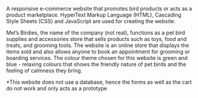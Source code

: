 A responsive e-commerce website that promotes bird products or acts as a product marketplace. HyperText Markup Language (HTML), Cascading Style Sheets (CSS) and JavaScript are used for creating the website.

Mel’s Birdies, the name of the company (not real), functions as a pet bird supplies and accessories store that sells products such as toys, food and treats, and grooming tools. The website is an online store that displays the items sold and also allows anyone to book an appointment for grooming or boarding services. The colour theme chosen for this website is green and blue - relaxing colours that shows the friendly nature of pet birds and the feeling of calmness they bring.

*This website does not use a database, hence the forms as well as the cart do not work and only acts as a prototype
